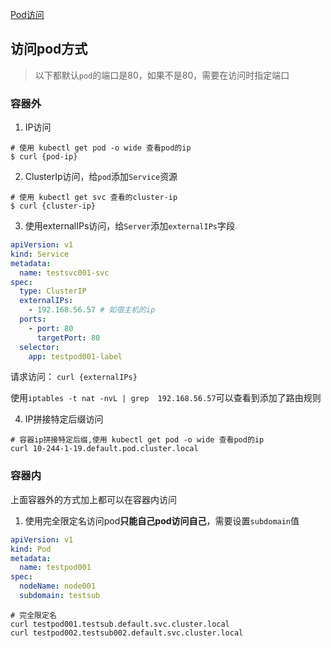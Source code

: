 <a href="curlpod.md" target="_blank">Pod访问</a>

## 访问pod方式

> 以下都默认`pod`的端口是80，如果不是80，需要在访问时指定端口

### 容器外

1. IP访问

```shell
# 使用 kubectl get pod -o wide 查看pod的ip
$ curl {pod-ip}
```

2. ClusterIp访问，给`pod`添加`Service`资源

```shell
# 使用 kubectl get svc 查看的cluster-ip
$ curl {cluster-ip}
```

3. 使用externalIPs访问，给`Server`添加`externalIPs`字段

```yaml
apiVersion: v1
kind: Service
metadata:
  name: testsvc001-svc
spec:
  type: ClusterIP
  externalIPs:
    - 192.168.56.57 # 如宿主机的ip
  ports:
    - port: 80
      targetPort: 80
  selector:
    app: testpod001-label
```

请求访问： `curl {externalIPs}`

使用`iptables -t nat -nvL | grep  192.168.56.57`可以查看到添加了路由规则

4. IP拼接特定后缀访问

```shell
# 容器ip拼接特定后缀,使用 kubectl get pod -o wide 查看pod的ip
curl 10-244-1-19.default.pod.cluster.local
```

### 容器内

上面容器外的方式加上都可以在容器内访问

1. 使用完全限定名访问pod**只能自己pod访问自己**，需要设置`subdomain`值

```yaml
apiVersion: v1
kind: Pod
metadata:
  name: testpod001
spec:
  nodeName: node001
  subdomain: testsub
```

```shell
# 完全限定名 
curl testpod001.testsub.default.svc.cluster.local
curl testpod002.testsub002.default.svc.cluster.local
```
